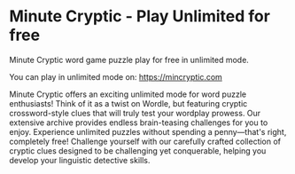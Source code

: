 # Minute Cryptic - Play Unlimited for free
Minute Cryptic word game puzzle play for free in unlimited mode. 

You can play in unlimited mode on: https://mincryptic.com

Minute Cryptic offers an exciting unlimited mode for word puzzle enthusiasts! Think of it as a twist on Wordle, but featuring cryptic crossword-style clues that will truly test your wordplay prowess. Our extensive archive provides endless brain-teasing challenges for you to enjoy.
Experience unlimited puzzles without spending a penny—that's right, completely free! Challenge yourself with our carefully crafted collection of cryptic clues designed to be challenging yet conquerable, helping you develop your linguistic detective skills.
